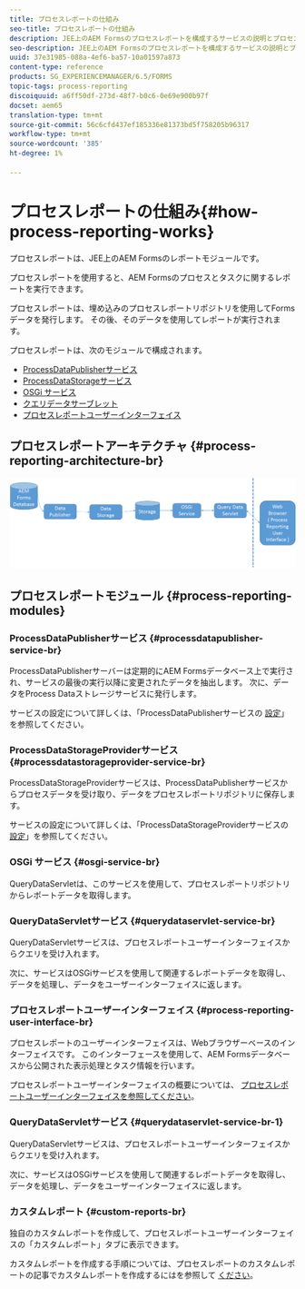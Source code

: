 ```yaml
---
title: プロセスレポートの仕組み
seo-title: プロセスレポートの仕組み
description: JEE上のAEM Formsのプロセスレポートを構成するサービスの説明とプロセスレポートUIの紹介
seo-description: JEE上のAEM Formsのプロセスレポートを構成するサービスの説明とプロセスレポートUIの紹介
uuid: 37e31985-088a-4ef6-ba57-10a01597a873
content-type: reference
products: SG_EXPERIENCEMANAGER/6.5/FORMS
topic-tags: process-reporting
discoiquuid: a6ff50df-273d-48f7-b0c6-0e69e900b97f
docset: aem65
translation-type: tm+mt
source-git-commit: 56c6cfd437ef185336e81373bd5f758205b96317
workflow-type: tm+mt
source-wordcount: '385'
ht-degree: 1%

---
```



# プロセスレポートの仕組み{#how-process-reporting-works}

プロセスレポートは、JEE上のAEM Formsのレポートモジュールです。

プロセスレポートを使用すると、AEM Formsのプロセスとタスクに関するレポートを実行できます。

プロセスレポートは、埋め込みのプロセスレポートリポジトリを使用してFormsデータを発行します。 その後、そのデータを使用してレポートが実行されます。

プロセスレポートは、次のモジュールで構成されます。

* [ProcessDataPublisherサービス](#processdatapublisher-service-br-p)
* [ProcessDataStorageサービス](#processdatastorageprovider-service-br-p)
* [OSGi サービス](#osgi-service-br-p)
* [クエリデータサーブレット](#querydataservlet-service-br-p)
* [プロセスレポートユーザーインターフェイス](#process-reporting-user-interface-br-p)

## プロセスレポートアーキテクチャ {#process-reporting-architecture-br}

![processreportingarchitecture](assets/processreportingarchitecture.png)

## プロセスレポートモジュール {#process-reporting-modules}

### ProcessDataPublisherサービス {#processdatapublisher-service-br}

ProcessDataPublisherサーバーは定期的にAEM Formsデータベース上で実行され、サービスの最後の実行以降に変更されたデータを抽出します。 次に、データをProcess Dataストレージサービスに発行します。

サービスの設定について詳しくは、「ProcessDataPublisherサービスの [設定](/help/forms/using/process-reporting/install-start-process-reporting.md#p-reportconfiguration-service-p)」を参照してください。

### ProcessDataStorageProviderサービス {#processdatastorageprovider-service-br}

ProcessDataStorageProviderサービスは、ProcessDataPublisherサービスからプロセスデータを受け取り、データをプロセスレポートリポジトリに保存します。

サービスの設定について詳しくは、「ProcessDataStorageProviderサービスの [設定](/help/forms/using/process-reporting/install-start-process-reporting.md#p-to-configure-the-process-reporting-repository-locations-p)」を参照してください。

### OSGi サービス {#osgi-service-br}

QueryDataServletは、このサービスを使用して、プロセスレポートリポジトリからレポートデータを取得します。

### QueryDataServletサービス {#querydataservlet-service-br}

QueryDataServletサービスは、プロセスレポートユーザーインターフェイスからクエリを受け入れます。

次に、サービスはOSGiサービスを使用して関連するレポートデータを取得し、データを処理し、データをユーザーインターフェイスに返します。

### プロセスレポートユーザーインターフェイス {#process-reporting-user-interface-br}

プロセスレポートのユーザーインターフェイスは、Webブラウザーベースのインターフェイスです。 このインターフェースを使用して、AEM Formsデータベースから公開された表示処理とタスク情報を行います。

プロセスレポートユーザーインターフェイスの概要については、 [プロセスレポートユーザーインターフェイスを参照してください](/help/forms/using/process-reporting/introduction-process-reporting.md)。

### QueryDataServletサービス {#querydataservlet-service-br-1}

QueryDataServletサービスは、プロセスレポートユーザーインターフェイスからクエリを受け入れます。

次に、サービスはOSGiサービスを使用して関連するレポートデータを取得し、データを処理し、データをユーザーインターフェイスに返します。

### カスタムレポート {#custom-reports-br}

独自のカスタムレポートを作成して、プロセスレポートユーザーインターフェイスの「カスタムレポート」タブに表示できます。

カスタムレポートを作成する手順については、プロセスレポートのカスタムレポートの記事でカスタムレポートを作成するにはを参照して [ください](/help/forms/using/process-reporting/process-reporting-custom-reports.md)。
